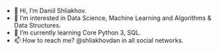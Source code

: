 - 👋 Hi, I’m Daniil Shliakhov.
- 👀 I’m interested in Data Science, Machine Learning and Algorithms & Data Structures.
- 🌱 I’m currently learning Core Python 3, SQL.
- 📫 How to reach me? @shliakhovdan in all social networks.

<!---
shliakhovd/shliakhovd is a ✨ special ✨ repository because its `README.md` (this file) appears on your GitHub profile.
You can click the Preview link to take a look at your changes.
--->
